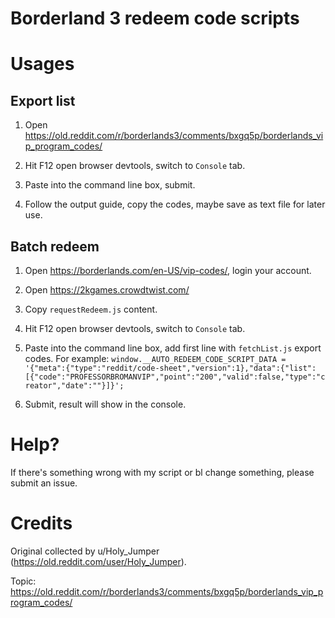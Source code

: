 # Borderland 3 redeem code scripts

# Usages

## Export list

1. Open https://old.reddit.com/r/borderlands3/comments/bxgq5p/borderlands_vip_program_codes/

2. Hit F12 open browser devtools, switch to `Console` tab.

3. Paste into the command line box, submit.

4. Follow the output guide, copy the codes, maybe save as text file for later use.

## Batch redeem

1. Open https://borderlands.com/en-US/vip-codes/, login your account.

2. Open https://2kgames.crowdtwist.com/

3. Copy `requestRedeem.js` content.

4. Hit F12 open browser devtools, switch to `Console` tab.
 
5. Paste into the command line box, add first line with `fetchList.js` export codes. For example:  `
window.__AUTO_REDEEM_CODE_SCRIPT_DATA = '{"meta":{"type":"reddit/code-sheet","version":1},"data":{"list":[{"code":"PROFESSORBROMANVIP","point":"200","valid":false,"type":"creator","date":""}]}';
`

6. Submit, result will show in the console.

# Help?

If there's something wrong with my script or bl change something, please submit an issue.

# Credits

Original collected by u/Holy_Jumper (https://old.reddit.com/user/Holy_Jumper).

Topic: https://old.reddit.com/r/borderlands3/comments/bxgq5p/borderlands_vip_program_codes/